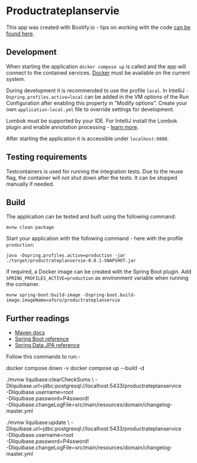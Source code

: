 # Productrateplanservie

This app was created with Bootify.io - tips on working with the code [can be found here](https://bootify.io/next-steps/).

## Development

When starting the application `docker compose up` is called and the app will connect to the contained services.
[Docker](https://www.docker.com/get-started/) must be available on the current system.

During development it is recommended to use the profile `local`. In IntelliJ `-Dspring.profiles.active=local` can be
added in the VM options of the Run Configuration after enabling this property in "Modify options". Create your own
`application-local.yml` file to override settings for development.

Lombok must be supported by your IDE. For IntelliJ install the Lombok plugin and enable annotation processing -
[learn more](https://bootify.io/next-steps/spring-boot-with-lombok.html).

After starting the application it is accessible under `localhost:8080`.

## Testing requirements

Testcontainers is used for running the integration tests. Due
to the reuse flag, the container will not shut down after the tests. It can be stopped manually if needed.

## Build

The application can be tested and built using the following command:

```
mvnw clean package
```

Start your application with the following command - here with the profile `production`:

```
java -Dspring.profiles.active=production -jar ./target/productrateplanservie-0.0.1-SNAPSHOT.jar
```

If required, a Docker image can be created with the Spring Boot plugin. Add `SPRING_PROFILES_ACTIVE=production` as
environment variable when running the container.

```
mvnw spring-boot:build-image -Dspring-boot.build-image.imageName=aforo/productrateplanservie
```

## Further readings

* [Maven docs](https://maven.apache.org/guides/index.html)  
* [Spring Boot reference](https://docs.spring.io/spring-boot/docs/current/reference/htmlsingle/)  
* [Spring Data JPA reference](https://docs.spring.io/spring-data/jpa/reference/jpa.html)














Follow this commands to run:-



docker compose down -v          docker compose up --build -d








./mvnw liquibase:clearCheckSums \  -Dliquibase.url=jdbc:postgresql://localhost:5433/productrateplanservice \
  -Dliquibase.username=root \
  -Dliquibase.password=P4ssword! \
  -Dliquibase.changeLogFile=src/main/resources/domain/changelog-master.yml





./mvnw liquibase:update \          -Dliquibase.url=jdbc:postgresql://localhost:5433/productrateplanservice \
  -Dliquibase.username=root \
  -Dliquibase.password=P4ssword! \
  -Dliquibase.changeLogFile=src/main/resources/domain/changelog-master.yml 
